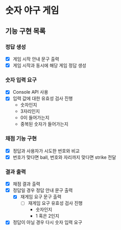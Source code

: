# 숫자 야구 게임

## 기능 구현 목록

### 정답 생성

- [x] 게임 시작 안내 문구 출력
- [x] 게임 시작과 동시에 해당 게임 정답 생성

### 숫자 입력 요구

- [x] Console API 사용
- [x] 입력 값에 대한 유효성 검사 진행
  - 숫자인지
  - 3자리인지
  - 0이 들어가는지
  - 중복된 숫자가 들어가는지

### 채점 기능 구현

- [x] 정답과 사용자가 시도한 번호와 비교
- [x] 번호가 맞다면 ball, 번호와 자리까지 맞다면 strike 전달

### 결과 출력

- [x] 채점 결과 출력
- [x] 정답일 경우 정답 안내 문구 출력
  - [x] 재게임 요구 문구 출력
    - [ ] 재게임 요구 유효성 검사 진행
      - 숫자인지
      - 1 혹은 2인지
- [x] 정답이 아닐 경우 다시 숫자 입력 요구
